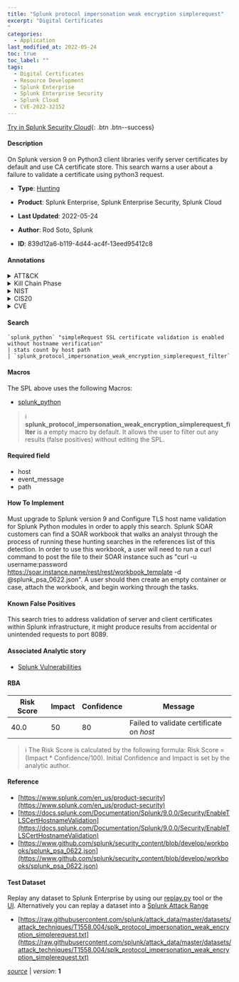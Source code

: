 ```yaml
---
title: "Splunk protocol impersonation weak encryption simplerequest"
excerpt: "Digital Certificates
"
categories:
  - Application
last_modified_at: 2022-05-24
toc: true
toc_label: ""
tags:
  - Digital Certificates
  - Resource Development
  - Splunk Enterprise
  - Splunk Enterprise Security
  - Splunk Cloud
  - CVE-2022-32152
---
```




[Try in Splunk Security Cloud](https://www.splunk.com/en_us/products/cyber-security.html){: .btn .btn--success}

#### Description

On Splunk version 9 on Python3 client libraries verify server certificates by default and use CA certificate store. This search warns a user about a failure to validate a certificate using python3 request.

- **Type**: [Hunting](https://github.com/splunk/security_content/wiki/Detection-Analytic-Types)
- **Product**: Splunk Enterprise, Splunk Enterprise Security, Splunk Cloud

- **Last Updated**: 2022-05-24
- **Author**: Rod Soto, Splunk
- **ID**: 839d12a6-b119-4d44-ac4f-13eed95412c8


#### Annotations

<details>
  <summary>ATT&CK</summary>

<div markdown="1">


| ID             | Technique        |  Tactic             |
| -------------- | ---------------- |-------------------- |
| [T1588.004](https://attack.mitre.org/techniques/T1588/004/) | Digital Certificates | Resource Development |

</div>
</details>


<details>
  <summary>Kill Chain Phase</summary>

<div markdown="1">

* Exploitation


</div>
</details>


<details>
  <summary>NIST</summary>

<div markdown="1">

* DE.CM



</div>
</details>

<details>
  <summary>CIS20</summary>

<div markdown="1">

* CIS 3
* CIS 5
* CIS 16



</div>
</details>

<details>
  <summary>CVE</summary>

<div markdown="1">
| ID          | Summary | [CVSS](https://nvd.nist.gov/vuln-metrics/cvss) |
| ----------- | ----------- | -------------- |
| [CVE-2022-32152](https://nvd.nist.gov/vuln/detail/CVE-2022-32152) | Splunk Enterprise peers in Splunk Enterprise versions before 9.0 and Splunk Cloud Platform versions before 8.2.2203 did not validate the TLS certificates during Splunk-to-Splunk communications by default. Splunk peer communications configured properly with valid certificates were not vulnerable. However, an attacker with administrator credentials could add a peer without a valid certificate and connections from misconfigured nodes without valid certificates did not fail by default. For Splunk Enterprise, update to Splunk Enterprise version 9.0 and Configure TLS host name validation for Splunk-to-Splunk communications (https://docs.splunk.com/Documentation/Splunk/9.0.0/Security/EnableTLSCertHostnameValidation) to enable the remediation. | None |



</div>
</details>

#### Search 

```
`splunk_python` "simpleRequest SSL certificate validation is enabled without hostname verification" 
| stats count by host path 
| `splunk_protocol_impersonation_weak_encryption_simplerequest_filter`
```

#### Macros
The SPL above uses the following Macros:
* [splunk_python](https://github.com/splunk/security_content/blob/develop/macros/splunk_python.yml)

> :information_source:
> **splunk_protocol_impersonation_weak_encryption_simplerequest_filter** is a empty macro by default. It allows the user to filter out any results (false positives) without editing the SPL.

#### Required field
* host
* event_message
* path


#### How To Implement
Must upgrade to Splunk version 9 and Configure TLS host name validation for Splunk Python modules in order to apply this search. Splunk SOAR customers can find a SOAR workbook that walks an analyst through the process of running these hunting searches in the references list of this detection. In order to use this workbook, a user will need to run a curl command to post the file to their SOAR instance such as "curl -u username:password https://soar.instance.name/rest/rest/workbook_template -d @splunk_psa_0622.json". A user should then create an empty container or case, attach the workbook, and begin working through the tasks.

#### Known False Positives
This search tries to address validation of server and client certificates within Splunk infrastructure, it might produce results from accidental or unintended requests to port 8089.

#### Associated Analytic story
* [Splunk Vulnerabilities](/stories/splunk_vulnerabilities)




#### RBA

| Risk Score  | Impact      | Confidence   | Message      |
| ----------- | ----------- |--------------|--------------|
| 40.0 | 50 | 80 | Failed to validate certificate on $host$ |


> :information_source:
> The Risk Score is calculated by the following formula: Risk Score = (Impact * Confidence/100). Initial Confidence and Impact is set by the analytic author. 

#### Reference

* [https://www.splunk.com/en_us/product-security](https://www.splunk.com/en_us/product-security)
* [https://docs.splunk.com/Documentation/Splunk/9.0.0/Security/EnableTLSCertHostnameValidation](https://docs.splunk.com/Documentation/Splunk/9.0.0/Security/EnableTLSCertHostnameValidation)
* [https://www.github.com/splunk/security_content/blob/develop/workbooks/splunk_psa_0622.json](https://www.github.com/splunk/security_content/blob/develop/workbooks/splunk_psa_0622.json)



#### Test Dataset
Replay any dataset to Splunk Enterprise by using our [replay.py](https://github.com/splunk/attack_data#using-replaypy) tool or the [UI](https://github.com/splunk/attack_data#using-ui).
Alternatively you can replay a dataset into a [Splunk Attack Range](https://github.com/splunk/attack_range#replay-dumps-into-attack-range-splunk-server)


* [https://raw.githubusercontent.com/splunk/attack_data/master/datasets/attack_techniques/T1558.004/splk_protocol_impersonation_weak_encryption_simplerequest.txt](https://raw.githubusercontent.com/splunk/attack_data/master/datasets/attack_techniques/T1558.004/splk_protocol_impersonation_weak_encryption_simplerequest.txt)



[*source*](https://github.com/splunk/security_content/tree/develop/detections/application/splunk_protocol_impersonation_weak_encryption_simplerequest.yml) \| *version*: **1**